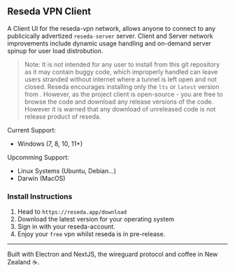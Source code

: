 ## Reseda VPN Client
A Client UI for the reseda-vpn network, allows anyone to connect to any publicically advertized `reseda-server` server. 
Client and Server network improvements include dynamic usage handling and on-demand server spinup for user load distrobution.

> Note: It is not intended for any user to install from this git repository as it may contain buggy code, which improperly handled can leave users stranded without internet where a tunnel is left open and not closed. Reseda encourages installing only the `lts` or `latest` version from . However, as the project client is open-source - you are free to browse the code and download any release versions of the code. However it is warned that any download of unreleased code is not release product of reseda.

Current Support:
 - Windows (7, 8, 10, 11+)

Upcomming Support:
 - Linux Systems (Ubuntu, Debian...)
 - Darwin (MacOS)

### Install Instructions
1. Head to `https://reseda.app/download`
2. Download the latest version for your operating system
3. Sign in with your reseda-account. 
4. Enjoy your `free` vpn whilst reseda is in pre-release.

-------

Built with Electron and NextJS, the wireguard protocol and coffee in New Zealand ☕. 
